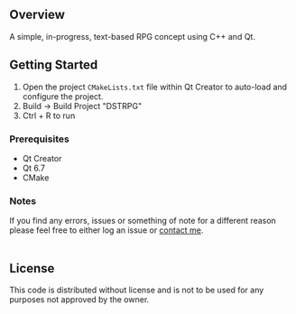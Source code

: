 
## Overview

A simple, in-progress, text-based RPG concept using C++ and Qt.

## Getting Started

1. Open the project `CMakeLists.txt` file within Qt Creator to auto-load and configure the project.
2. Build -> Build Project "DSTRPG"
3. Ctrl + R to run


### Prerequisites

- Qt Creator
- Qt 6.7
- CMake

### Notes

If you find any errors, issues or something of note for a different reason please feel free to either log an issue or [contact me](mailto:carterfs@proton.me).
<br></br>

## License

This code is distributed without license and is not to be used for any purposes not approved by the owner.

